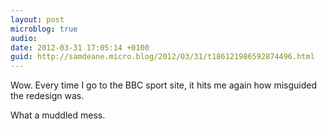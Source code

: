 ```yaml
---
layout: post
microblog: true
audio: 
date: 2012-03-31 17:05:14 +0100
guid: http://samdeane.micro.blog/2012/03/31/t186121986592874496.html
---
```

Wow. Every time I go to the BBC sport site, it hits me again how misguided the redesign was. 

What a muddled mess.
